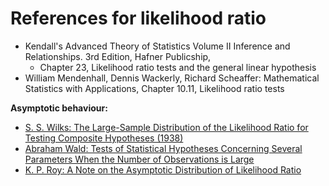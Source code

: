 # References for likelihood ratio


- Kendall's Advanced Theory of Statistics Volume II Inference and Relationships. 3rd Edition, Hafner Publicship,
    - Chapter 23, Likelihood ratio tests and the general linear hypothesis
- William Mendenhall, Dennis Wackerly, Richard Scheaffer:  Mathematical Statistics with
  Applications, Chapter 10.11, Likelihood ratio tests


**Asymptotic behaviour:**


- [S. S. Wilks: The Large-Sample Distribution of the Likelihood Ratio for Testing Composite
  Hypotheses (1938)](dx.doi.org/10.1214/aoms/1177732360)
- [Abraham Wald: Tests of Statistical Hypotheses Concerning Several Parameters When the Number of
  Observations is Large](dx.doi.org/10.2307/1990256)
- [K. P. Roy: A Note on the Asymptotic Distribution of Likelihood
  Ratio](https://doi.org/10.1177/0008068319570204)
